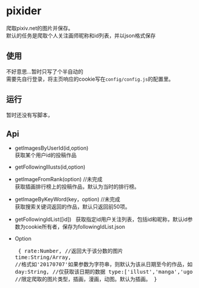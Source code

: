 
# pixider 
爬取pixiv.net的图片并保存。  
默认的任务是爬取个人关注画师昵称和id列表，并以json格式保存  


## 使用
不好意思...暂时只写了个半自动的  
需要先自行登录，将主页响应的cookie写在`config/config.js`的配置里。  

## 运行

暂时还没有写脚本，


## Api
 * getImagesByUserId(id,option)  
 获取某个用户id的投稿作品
 * getFollowingIllusts(id,option)
 
 * getImageFromRank(option) //未完成  
 获取插画排行榜上的投稿作品，默认为当时的排行榜。
 * getImageByKeyWord(key，option) //未完成  
 获取搜索关键词返回的作品，默认只返回前50项。
 * getFollowingIdList([id])  
 获取指定id用户关注列表，包括id和昵称，默认id参数为cookie所有者，保存为followingIdList.json
 * Option<pre>
  {
  rate:Number,		     //返回大于该分数的图片
  time:String/Array, 	//格式如'20170707'如果参数为字符串，则默认为该从日期至今的作品，如果为数组，则为数组内两个日期之间的作品
  day:String,		   //仅获取该日期的数据
  type:['illust','manga','ugoira']      //限定爬取的图片类型，插画，漫画，动图。默认为插画。
  }
</pre>
